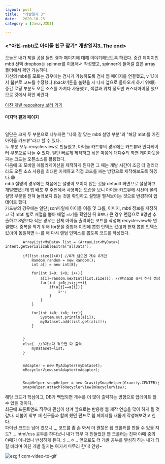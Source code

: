 ```yaml
---
layout: post
title:  "개발일지 3"
date:   2020-10-26
category : [Java,UXUI]

---
```



<h3><"아친-mbti로 아이돌 친구 찾기" 개발일지3_The end></h3>

오늘은 내가 제일 공을 들인 결과 페이지에 대해 이야기해보도록 하겠다.
중간 페이지인 mbti 선택 dropbox는 spinner를 이용해서 작성했고, spinner에 들어갈 값은 array 폴더에서 확인 가능하다.
<br>자신의 mbti를 모르는 경우에는 검사가 가능하도록 검사 웹 페이지를 연결했고, v 1.1에서 웹뷰로 코드를 수정했다.(back버튼을 눌렀을 시 다시 앱으로 돌아오게 하기 위해!)
<br>중간 로딩 부분도 오픈 소스를 가져다 사용했고, 색깔과 위치 정도만 커스터마이징 했으므로 깃에서 확인 바란다.<br>

[아친 개발 repository 보러 가기](https://github.com/SUPINKIM/MBTI_TEST.git)

<p>
<h4> 마지막 결과 페이지 </h4>
<br>
일단은 크게 두 부분으로 나누자면 "나와 잘 맞는 mbti 설명 부분"과 "해당 mbti를 가진 아이돌 카드뷰"라고 할 수 있다.<br>
두 부분 모두 recyclerview로 만들었고, 아이돌 카드뷰의 경우에는 카드뷰와 인디케이터 부분으로 나눌 수 있다. 일단 빠르게 제작하고 싶은 마음에 대다수의 화면 레이아웃을 짜는 코드는 오픈소스를 활용했다.<br>
다음에 또 모바일 애플리케이션을 제작하게 된다면 그 때는 개발 시간이 조금 더 걸리더라도 오픈 소스 사용을 최대한 자제하고 직접 코드를 짜는 방향으로 제작해보도록 하겠다.😂
<br>
mbti 설명의 경우에는 처음에는 설명이 보이지 않는 것을 default 화면으로 설정하고 개발했었는데 앱 배포 후 주변에서 사용하는 모습을 보니 
아이돌 카드뷰에 시선이 몰려 설명 부분을 전혀 눌러보지 않는 것을 확인하고 설명을 펼쳐보이는 것으로 변경하여 업데이트 했다.
<br>
카드뷰의 경우에는 일단 json파일에 아이돌 이름 및 그룹, 이미지, mbti 정보를 저장하고 각 mbti 별로 배열을 뽑아 배열 크기를 확인한 뒤 8보다 큰 경우 랜덤으로 8명만 추출하고 
8명보다 적은 경우는 전체 아이돌 출력하는 코드를 작성해 recyclerview와 연결했다. 중복을 막기 위해 for문을 중첩해 이전에 뽑힌 인덱스 값(j)과 현재 뽑힌 인덱스 값(i)이 동일하면 
i--를 해 다시 랜덤 인덱스를 뽑도록 코드를 작성했다.
</p> 

```
        ArrayList<MyData> list = (ArrayList<MyData>) intent.getSerializableExtra("allData");

        if(list.size()>8){ //8개 넘으면 개수 8개만
            Random random = new Random();
            int a[] = new int[8];

            for(int i=0; i<8; i++){
                a[i]=random.nextInt(list.size()); //랜덤으로 숫자 하나 생성
                for(int j=0;j<i;j++){
                    if(a[j]==a[i]){
                        i--;
                    }
                }
            }

            for(int i=0; i<8; i++){
                System.out.println(a[i]);
                myDataset.add(list.get(a[i]));
            }


        }
        else{  //8개보다 적으면 다 출력
            myDataset=list;
        }


        mAdapter = new MyAdapter(myDataset);
        mRecyclerView.setAdapter(mAdapter);


        SnapHelper snapHelper = new GravitySnapHelper(Gravity.CENTER);
        snapHelper.attachToRecyclerView(mRecyclerView);
```

해당 코드가 핵심이고, DB가 백업되면 개수를 더 많이 출력하는 방향으로 업데이트 할 수 있을 것이다.
<br>
최근에 프론트엔드 직무에 관심이 생겨 앞으로는 반응형 웹 제작 연습을 많이 하게 될 것 같다. 더불어 학부 때 친구들과 함께 헀던 편프로 웹 페이지를 새롭게 작성해보려고 한다. 
<br>파이썬 코드는 남아 있으니 ,,, 코드를 좀 손 봐서 더 괜찮은 웹 크롤러를 만들 수 있을 지도? ... html/css 공부를 하다보니 내가 학부 때 만들었던 웹 크롤러는 진짜 야매 중의 야매가 아니었나 
반성하게 된다. :) ...ㅎ... 앞으로도 더 개발 공부를 열심히 하는 내가 되길 바라며 아친 개발 일지는 여기서 마무리 한다! 안녕~

![ezgif com-video-to-gif](https://user-images.githubusercontent.com/49034615/97169478-7bf01c00-17cd-11eb-93ed-1972020bb810.gif)
